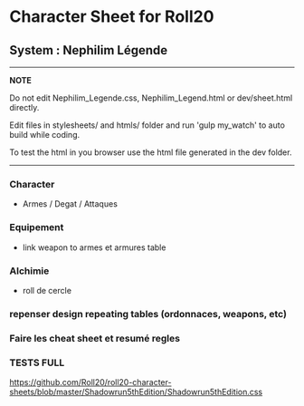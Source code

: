 # Character Sheet for Roll20
## System : Nephilim Légende


---
**NOTE**

Do not edit Nephilim_Legende.css, Nephilim_Legend.html or dev/sheet.html directly. 

Edit files in stylesheets/ and htmls/ folder and run 'gulp my_watch' to auto build while coding.

To test the html in you browser use the html file generated in the dev folder.

---


### Character
* Armes / Degat / Attaques

### Equipement
* link weapon to armes et armures table

### Alchimie
* roll de cercle

### repenser design repeating tables (ordonnaces, weapons, etc)

### Faire les cheat sheet et resumé regles
### TESTS FULL

https://github.com/Roll20/roll20-character-sheets/blob/master/Shadowrun5thEdition/Shadowrun5thEdition.css